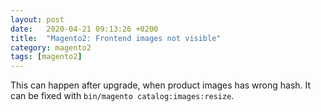 ```yaml
---
layout: post
date:   2020-04-21 09:13:26 +0200
title:  "Magento2: Frontend images not visible"
category: magento2
tags: [magento2]
---
```

This can happen after upgrade, when product images has wrong hash. It can be fixed with `bin/magento catalog:images:resize`.
